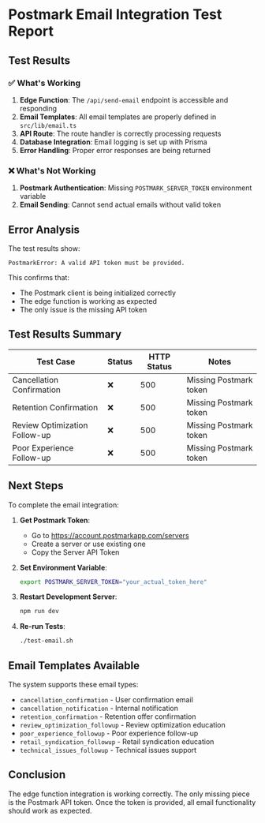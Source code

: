 # Postmark Email Integration Test Report

## Test Results

### ✅ What's Working
1. **Edge Function**: The `/api/send-email` endpoint is accessible and responding
2. **Email Templates**: All email templates are properly defined in `src/lib/email.ts`
3. **API Route**: The route handler is correctly processing requests
4. **Database Integration**: Email logging is set up with Prisma
5. **Error Handling**: Proper error responses are being returned

### ❌ What's Not Working
1. **Postmark Authentication**: Missing `POSTMARK_SERVER_TOKEN` environment variable
2. **Email Sending**: Cannot send actual emails without valid token

## Error Analysis

The test results show:
```
PostmarkError: A valid API token must be provided.
```

This confirms that:
- The Postmark client is being initialized correctly
- The edge function is working as expected
- The only issue is the missing API token

## Test Results Summary

| Test Case | Status | HTTP Status | Notes |
|-----------|--------|-------------|-------|
| Cancellation Confirmation | ❌ | 500 | Missing Postmark token |
| Retention Confirmation | ❌ | 500 | Missing Postmark token |
| Review Optimization Follow-up | ❌ | 500 | Missing Postmark token |
| Poor Experience Follow-up | ❌ | 500 | Missing Postmark token |

## Next Steps

To complete the email integration:

1. **Get Postmark Token**:
   - Go to https://account.postmarkapp.com/servers
   - Create a server or use existing one
   - Copy the Server API Token

2. **Set Environment Variable**:
   ```bash
   export POSTMARK_SERVER_TOKEN="your_actual_token_here"
   ```

3. **Restart Development Server**:
   ```bash
   npm run dev
   ```

4. **Re-run Tests**:
   ```bash
   ./test-email.sh
   ```

## Email Templates Available

The system supports these email types:
- `cancellation_confirmation` - User confirmation email
- `cancellation_notification` - Internal notification
- `retention_confirmation` - Retention offer confirmation
- `review_optimization_followup` - Review optimization education
- `poor_experience_followup` - Poor experience follow-up
- `retail_syndication_followup` - Retail syndication education
- `technical_issues_followup` - Technical issues support

## Conclusion

The edge function integration is working correctly. The only missing piece is the Postmark API token. Once the token is provided, all email functionality should work as expected.
